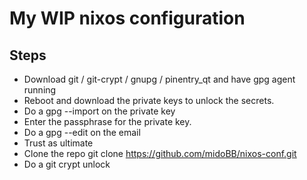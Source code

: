 # My WIP nixos configuration

## Steps

- Download git / git-crypt / gnupg / pinentry_qt and have gpg agent running
- Reboot and download the private keys to unlock the secrets.
- Do a gpg --import on the private key
- Enter the passphrase for the private key.
- Do a gpg --edit on the email
- Trust as ultimate
- Clone the repo git clone https://github.com/midoBB/nixos-conf.git
- Do a git crypt unlock
